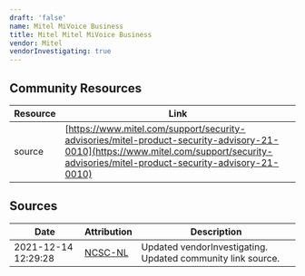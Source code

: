 ```yaml
---
draft: 'false'
name: Mitel MiVoice Business
title: Mitel Mitel MiVoice Business
vendor: Mitel
vendorInvestigating: true
---
```



## Community Resources
| Resource | Link |
| --- | --- |
| source | [https://www.mitel.com/support/security-advisories/mitel-product-security-advisory-21-0010](https://www.mitel.com/support/security-advisories/mitel-product-security-advisory-21-0010) |


## Sources
| Date | Attribution | Description |
| --- | --- | --- |
| 2021-12-14 12:29:28 | [NCSC-NL](https://github.com/NCSC-NL/log4shell/blob/main/software/README.md) | Updated vendorInvestigating. Updated community link source.  |
